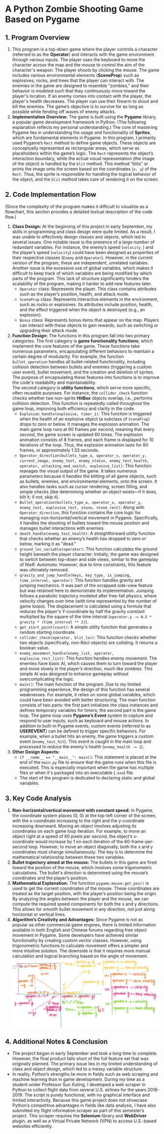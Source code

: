 # A Python Zombie Shooting Game Based on Pygame

## 1. Program Overview  
1. This program is a top-down game where the player controls a character (referred to as the **Operator**) and interacts with the game environment through various inputs. The player uses the keyboard to move the character across the map and the mouse to control the aim of the character's weapon. The player shoots by clicking the mouse. The game includes various environmental elements (**SceneProp**) such as explosives, rocks, and trees that the player can interact with. The enemies in the game are designed to resemble “zombies,” and their behavior is modeled such that they continuously move toward the player's location. If an enemy comes into contact with the player, the player's health decreases. The player can use their firearm to shoot and kill the enemies. The game’s objective is to survive for as long as possible while fending off waves of enemy attacks.  
2. **Implementation Overview:** The game is built using the **Pygame** library, a popular game development framework in Python. (The following explanation reflects my personal understanding.) The core of mastering Pygame lies in understanding the usage and functionality of **Sprites**, which are fundamental elements in Pygame. In this program, I primarily used Pygame’s `Rect` method to define game objects. These objects are conceptually represented as rectangular areas, which serve as placeholders within the game’s logic. The `Rect` represents the object’s interaction boundary, while the actual visual representation (the image of the object) is handled by the `blit` method. This method “blits” or prints the image onto the screen based on the coordinates (`x, y`) of the `Rect`. Thus, the sprite is responsible for handling the logical behavior of the object, and the `blit` method takes care of rendering it on the screen.

## 2. Code Implementation Flow  
(Since the complexity of the program makes it difficult to visualize as a flowchart, this section provides a detailed textual description of the code flow.)  
1. **Class Design:** At the beginning of this project in early September, my skills in programming and class design were quite limited. As a result, I was unable to effectively design classes and objects, which led to several issues. One notable issue is the presence of a large number of redundant variables. For instance, the enemy’s speed (`velocity_`) and the player’s speed (`velocity`) could have been designed as properties of their respective classes (`Enemy` and `Operator`). However, in the current version of the program, these are independent, unrelated variables. Another issue is the excessive use of global variables, which makes it difficult to keep track of which variables are being modified by which parts of the program. This lack of structure significantly hinders the scalability of the program, making it harder to add new features later.  
   - `Operator` class: Represents the player. This class contains attributes such as the player’s position, health, and attack mode.  
   - `SceneProp` class: Represents interactive elements in the environment, such as rocks or explosives. Its attributes include position, health, and the effect triggered when the object is destroyed (e.g., an explosion).  
   - `Bonus` class: Represents bonus items that appear on the map. Players can interact with these objects to gain rewards, such as switching or upgrading their attack mode.  
2. **Function Design:** The functions in this program fall into two primary categories. The first category is **game functionality functions**, which implement the core features of the game. These functions take numerous parameters, encapsulating different behaviors to maintain a certain degree of modularity. For example, the function `bullet_operation` handles all bullet-related functionality, including collision detection between bullets and enemies (triggering a custom user event), bullet movement, and the creation and deletion of sprites. The purpose of encapsulating these features into functions is to improve the code's readability and maintainability.  
   The second category is **utility functions**, which serve more specific, often reusable purposes. For instance, the `collider_check` function checks whether two non-sprite **HitBox** objects overlap, i.e., performs collision detection. This function is repeatedly called throughout the game loop, improving both efficiency and clarity in the code.  
   - `Explosion_handle(explosive, timer_1)`: This function is triggered when the health of an explosive object (a subclass of `SceneProp`) drops to zero or below. It manages the explosion animation. The main game loop runs at 60 frames per second, meaning that every second, the game screen is updated 60 times. The explosion animation consists of 8 frames, and each frame is displayed for 10 iterations of the loop. Thus, the explosion animation lasts for 80 frames, or approximately 1.33 seconds.  
   - `Operator_direction(bullets_type_a, operator_x, operator_y, current_image, enemy_test, enemy_status, enemy_test_health, operator, attacking_mod_switch, explosive_list)`: This function manages the visual output of the game. It takes numerous parameters because it handles the blitting of all game objects, such as bullets, enemies, and environmental elements, onto the screen. It also handles tasks such as cursor rendering, screen filling, and simple checks (like determining whether an object exists—if it does, blit it; if not, skip it).  
   - `Bullet_operation(bullets_type_a, operator_x, operator_y, enemy_test, explosive_rect, stone, stone_rect)`: Along with `Operator_direction`, this function contains the core logic for managing non-horizontal/vertical movement in Pygame. Specifically, it handles the shooting of bullets toward the mouse position and manages bullet interactions with enemies.  
   - `death_handle(enemy_test_health)`: A straightforward utility function that checks whether an enemy’s health has dropped to zero or below, marking it as "dead."  
   - `ground_loc_variable(operator)`: This function calculates the ground height beneath the player character. Initially, the game was designed to switch between top-down and side views, similar to the gameplay of *NieR: Automata*. However, due to time constraints, this feature was ultimately removed.  
   - `gravity_and_jump_handle(keys, key_type, is_jumping, time_interval, operator)`: This function handles gravity and jumping mechanics. It was part of the scrapped side-view feature but was retained here to demonstrate its implementation. Jumping follows a parabolic trajectory modeled after free-fall physics, where velocity changes over time (with time represented by the number of game loops). The displacement is calculated using a formula that reduces the player's Y-coordinate by half the gravity constant multiplied by the square of the time interval (`operator.y -= 0.5 * gravity * (time_interval ** 2)`).  
   - `get_start_point(count)`: A simple utility function that generates a random starting coordinate.  
   - `collider_check(operator, blit_loc)`: This function checks whether two objects (specifically, non-Rect objects) are colliding. It returns a boolean value.  
   - `enemy_movement_handle(enemy_list, operator, explosive_rect_list)`: This function handles enemy movement. The enemies have basic AI, which causes them to turn toward the player and move slowly in the player’s direction, much like zombies. This simple AI was designed to enhance gameplay without overcomplicating the logic.  
   - `main()`: The main function of the program. Due to my limited programming experience, the design of this function has several weaknesses. For example, it relies on some global variables, which could have been avoided with better structuring. The main function consists of two parts: the first part initializes the class instances and defines temporary variables for timers; the second part is the game loop. The game loop uses **Pygame’s Event** system to capture and respond to user inputs, such as keyboard and mouse actions. In addition to built-in Pygame events, custom events (referred to as **USEREVENT**) can be defined to trigger specific behaviors. For example, when a bullet hits an enemy, the game triggers a custom event (`enemy_test_hit`). This event is caught in the main loop and processed to reduce the enemy's health (`enemy_health -= 1`).  
3. **Other Design Aspects:**  
   - `if __name__ == "__main__": main()`: This statement is placed at the end of the `main.py` file to ensure that the game runs when this file is executed. This is especially important when the game has multiple files or when it's packaged into an executable (`.exe`) file.  
   - The start of the program is dedicated to declaring static and global variables.

## 3. Key Code Analysis  
1. **Non-horizontal/vertical movement with constant speed:** In Pygame, the coordinate system places (0, 0) at the top-left corner of the screen, with the x-coordinate increasing to the right and the y-coordinate increasing downward. Moving an object involves adjusting its coordinates on each game loop iteration. For example, to move an object right at a speed of 60 pixels per second, the object’s x-coordinate would increase by 1 on each iteration of the 60-frame-per-second loop. However, to move an object diagonally, both the x and y coordinates must change simultaneously. The key is to determine the mathematical relationship between these two variables.  
2. **Bullet trajectory aimed at the mouse:** The bullets in this game are fired toward the position of the mouse, which involves some trigonometric calculations. The bullet's direction is determined using the mouse’s coordinates and the player’s position.  
3. **Mathematical Explanation:** The function `pygame.mouse.get_pos()` is used to get the current coordinates of the mouse. These coordinates are treated as the target position, with the player’s position being the origin. By analyzing the angles between the player and the mouse, we can compute the required speed components for both the x and y directions. This allows for smooth bullet movement in any direction, not just along horizontal or vertical lines.  
4. **Algorithm’s Creativity and Advantages:** Since Pygame is not as popular as other commercial game engines, there is limited information available in both English and Chinese forums regarding free object movement in Pygame. Some developers have achieved similar functionality by creating custom vector classes. However, using trigonometric functions to calculate movement offers a simpler and more intuitive solution. The downside is that it requires more manual calculation and logical branching based on the angle of movement.
![Draft](./media/image1.png)


## 4. Additional Notes & Conclusion  
- The project began in early September and took a long time to complete. However, the final product falls short of the full feature set that was originally planned. The primary issue lies in my limited understanding of class and object design, which led to a messy variable structure.  
- In reality, Python’s strengths lie more in fields such as web scraping and machine learning than in game development. During my time as a student under Professor Sun Xuting, I developed a web scraper in Python to collect flight data from several U.S. airlines for the years 2018-2019. The script is purely functional, with no graphical interface and limited interactivity. Because this game project does not showcase Python’s competitive advantages in fields like data analysis, I have also submitted my flight information scraper as part of this semester’s project. This scraper requires the **Selenium** library and **WebDriver** plugin, as well as a Virtual Private Network (VPN) to access U.S.-based websites efficiently.